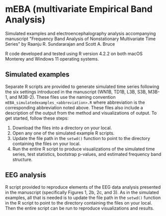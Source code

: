 # mEBA (multivariate Empirical Band Analysis)
Simulated examples and electroencephalography analysis accompanying manuscript "Frequency Band Analysis of Nonstationary Multivariate Time Series" by Raanju R. Sundararajan and Scott A. Bruce

R code developed and tested using R version 4.2.2 on both macOS Monterey and Windows 11 operating systems.

## Simulated examples
Separate R scripts are provided to generate simulated time series following the six settings introduced in the manuscript (WN1B, TD1B, L3B, S3B, M3B-1, and M3B-2).  These files use the naming convention `mEBA_simulatedexamples_<abbreviation>.R` where abbreviation is the corresponding abbreviation noted above.  These files also include a description of the output from the method and visualizations of output.  To get started, follow these steps:
1. Download the files into a directory on your local.
2. Open any one of the simulated example R scripts.
3. Update the file path in the `setwd()` function to point to the directory containing the files on your local.
4. Run the entire R script to produce visualizations of the simulated time series, test statistics, bootstrap p-values, and estimated frequency band structure.

## EEG analysis
R script provided to reproduce elements of the EEG data analysis presented in the manuscript (specifically Figures 1, 2b, 2c, and 3).  As in the simulated examples, all that is needed is to update the file path in the `setwd()` function in the R script to point to the directory containing the files on your local.  Then the entire script can be run to reproduce visualizations and results.
